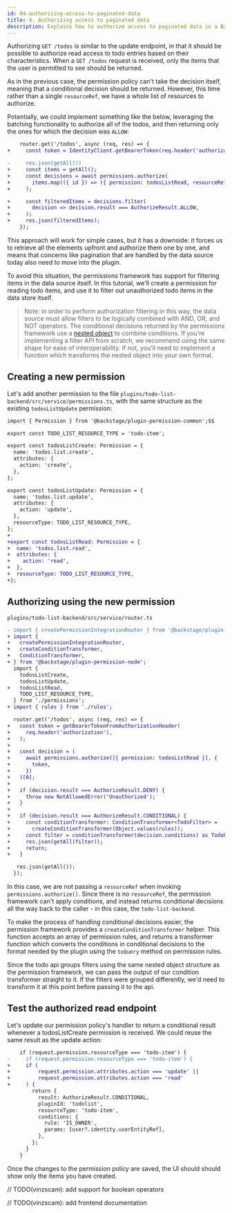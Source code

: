 ```yaml
---
id: 04-authorizing-access-to-paginated-data
title: 4. Authorizing access to paginated data
description: Explains how to authorize access to paginated data in a Backstage plugin
---
```


Authorizing `GET /todos` is similar to the update endpoint, in that it should be possible to authorize read access to todo entries based on their characteristics. When a `GET /todos` request is received, only the items that the user is permitted to see should be returned.

As in the previous case, the permission policy can't take the decision itself, meaning that a conditional decision should be returned. However, this time rather than a single `resourceRef`, we have a whole list of resources to authorize.

Potentially, we could implement something like the below, leveraging the batching functionality to authorize all of the todos, and then returning only the ones for which the decision was `ALLOW`:

```diff
    router.get('/todos', async (req, res) => {
+     const token = IdentityClient.getBearerToken(req.header('authorization'));

-     res.json(getAll())
+     const items = getAll();
+     const decisions = await permissions.authorize(
+       items.map(({ id }) => ({ permission: todosListRead, resourceRef: id })),
+     );

+     const filteredItems = decisions.filter(
+       decision => decision.result === AuthorizeResult.ALLOW,
+     );
+     res.json(filteredItems);
    });
```

This approach will work for simple cases, but it has a downside: it forces us to retrieve all the elements upfront and authorize them one by one, and means that concerns like pagination that are handled by the data source today also need to move into the plugin.

To avoid this situation, the permissions framework has support for filtering items in the data source itself. In this tutorial, we'll create a permission for reading todo items, and use it to filter out unauthorized todo items in the data store itself.

> Note: in order to perform authorization filtering in this way, the data source must allow filters to be logically combined with AND, OR, and NOT operators. The conditional decisions returned by the permissions framework use a [nested object](https://backstage.io/docs/reference/plugin-permission-common.permissioncriteria) to combine conditions. If you're implementing a filter API from scratch, we recommend using the same shape for ease of interoperability. If not, you'll need to implement a function which transforms the nested object into your own format.

## Creating a new permission

Let's add another permission to the file `plugins/todo-list-backend/src/service/permissions.ts`, with the same structure as the existing `todosListUpdate` permission:

```diff
import { Permission } from '@backstage/plugin-permission-common';$$

export const TODO_LIST_RESOURCE_TYPE = 'todo-item';

export const todosListCreate: Permission = {
  name: 'todos.list.create',
  attributes: {
    action: 'create',
  },
};

export const todosListUpdate: Permission = {
  name: 'todos.list.update',
  attributes: {
    action: 'update',
  },
  resourceType: TODO_LIST_RESOURCE_TYPE,
};
+
+export const todosListRead: Permission = {
+  name: 'todos.list.read',
+  attributes: {
+    action: 'read',
+  },
+  resourceType: TODO_LIST_RESOURCE_TYPE,
+};
```

## Authorizing using the new permission

`plugins/todo-list-backend/src/service/router.ts`

```diff
- import { createPermissionIntegrationRouter } from '@backstage/plugin-permission-node';
+ import {
+   createPermissionIntegrationRouter,
+   createConditionTransformer,
+   ConditionTransformer,
+ } from '@backstage/plugin-permission-node';
  import {
    todosListCreate,
    todosListUpdate,
+   todosListRead,
    TODO_LIST_RESOURCE_TYPE,
  } from './permissions';
+ import { rules } from './rules';

  router.get('/todos', async (req, res) => {
+   const token = getBearerTokenFromAuthorizationHeader(
+     req.header('authorization'),
+   );
+
+   const decision = (
+     await permissions.authorize([{ permission: todosListRead }], {
+       token,
+     })
+   )[0];
+
+   if (decision.result === AuthorizeResult.DENY) {
+     throw new NotAllowedError('Unauthorized');
+   }
+
+   if (decision.result === AuthorizeResult.CONDITIONAL) {
+     const conditionTransformer: ConditionTransformer<TodoFilter> =
+       createConditionTransformer(Object.values(rules));
+     const filter = conditionTransformer(decision.conditions) as TodoFilter;
+     res.json(getAll(filter));
+     return;
+   }

   res.json(getAll());
  });
```

In this case, we are not passing a `resourceRef` when invoking `permissions.authorize()`. Since there is no `resourceRef`, the permission framework can't apply conditions, and instead returns conditional decisions all the way back to the caller - in this case, the `todo-list-backend`.

To make the process of handling conditional decisions easier, the permission framework provides a `createConditionTransformer` helper. This function accepts an array of permission rules, and returns a transformer function which converts the conditions in conditional decisions to the format needed by the plugin using the `toQuery` method on permission rules.

Since the todo api groups filters using the same nested object structure as the permission framework, we can pass the output of our condition transformer straight to it. If the filters were grouped differently, we'd need to transform it at this point before passing it to the api.

## Test the authorized read endpoint

Let's update our permission policy's handler to return a conditional result whenever a todosListCreate permission is received. We could reuse the same result as the update action:

```diff
    if (request.permission.resourceType === 'todo-item') {
-     if (request.permission.resourceType === 'todo-item') {
+     if (
+         request.permission.attributes.action === 'update' ||
+         request.permission.attributes.action === 'read'
+     ) {
        return {
          result: AuthorizeResult.CONDITIONAL,
          pluginId: 'todolist',
          resourceType: 'todo-item',
          conditions: {
            rule: 'IS_OWNER',
            params: [user?.identity.userEntityRef],
          },
        };
      }
    }
```

Once the changes to the permission policy are saved, the UI should should show only the items you have created.

// TODO(vinzscam): add support for boolean operators

// TODO(vinzscam): add frontend documentation
